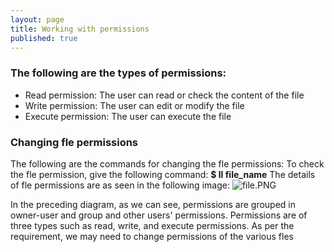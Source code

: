 ```yaml
---
layout: page
title: Working with permissions
published: true
---
```


### The following are the types of permissions:
+ Read permission: The user can read or check the content of the file
+ Write permission: The user can edit or modify the file
+ Execute permission: The user can execute the file

### Changing fle permissions
The following are the commands for changing the fle permissions:
To check the fle permission, give the following command:
**$ ll file_name**
The details of fle permissions are as seen in the following image:
![file.PNG]({{site.baseurl}}/images/file.PNG)

In the preceding diagram, as we can see, permissions are grouped in owner-user
and group and other users' permissions. Permissions are of three types such as read,
write, and execute permissions. As per the requirement, we may need to change
permissions of the various fles
